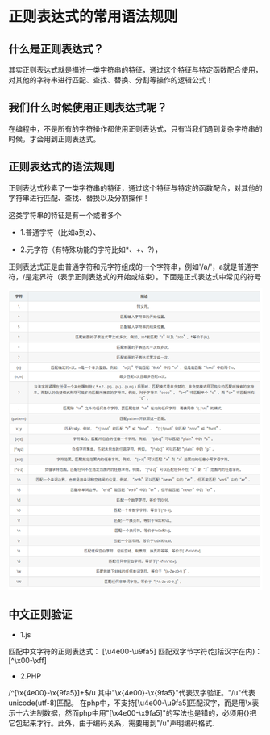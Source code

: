 # 正则表达式的常用语法规则

## 什么是正则表达式？

其实正则表达式就是描述一类字符串的特征，通过这个特征与特定函数配合使用，对其他的字符串进行匹配、查找、替换、分割等操作的逻辑公式！

## 我们什么时候使用正则表达式呢？

在编程中，不是所有的字符操作都使用正则表达式，只有当我们遇到复杂字符串的时候，才会用到正则表达式。

## 正则表达式的语法规则

正则表达式秒素了一类字符串的特征，通过这个特征与特定的函数配合，对其他的字符串进行匹配、查找、替换以及分割操作！

这类字符串的特征是有一个或者多个

- 1.普通字符（比如a到z）、

- 2.元字符（有特殊功能的字符比如*、+、?），

正则表达式正是由普通字符和元字符组成的一个字符串，例如'/a/'，a就是普通字符，/是定界符（表示正则表达式的开始或结束）。下面是正式表达式中常见的符号

![01.png](../img/08-01.png)

## 中文正则验证

- 1.js

匹配中文字符的正则表达式： \[\u4e00-\u9fa5\]
匹配双字节字符(包括汉字在内)：\[^\x00-\xff\]

- 2.PHP

/^\[\x{4e00}-\x{9fa5}\]+$/u
其中"\x{4e00}-\x{9fa5}"代表汉字验证。"/u"代表unicode(utf-8)匹配。
在php中，不支持\[\u4e00-\u9fa5\]匹配汉字，而是用\x表示十六进制数据，然而php中用"\[\x4e00-\x9fa5\]"的写法也是错的，必须用{}把它包起来才行。此外，由于编码关系，需要用到"/u"声明编码格式.
